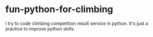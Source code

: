 # fun-python-for-climbing
I try to code climbing competition result service in python. It's just a practice to improve python skills.
